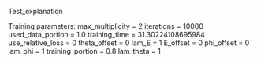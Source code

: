 Test_explanation

Training parameters:
max_multiplicity = 2
iterations = 10000
used_data_portion = 1.0
training_time = 31.30224108695984
use_relative_loss = 0
theta_offset = 0
lam_E = 1
E_offset = 0
phi_offset = 0
lam_phi = 1
training_portion = 0.8
lam_theta = 1
